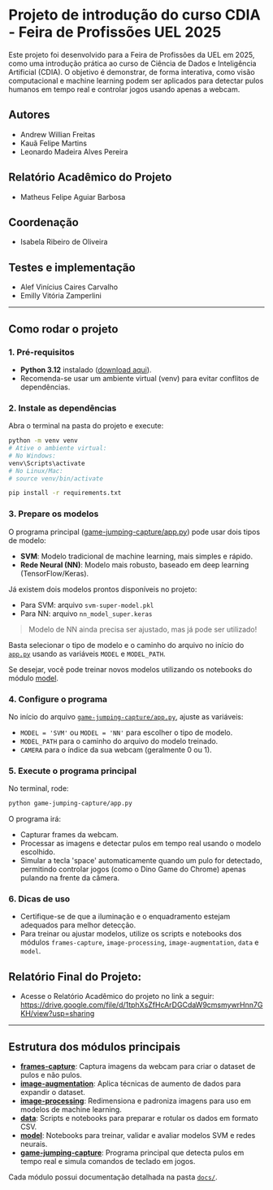 # Projeto de introdução do curso CDIA - Feira de Profissões UEL 2025

Este projeto foi desenvolvido para a Feira de Profissões da UEL em 2025, como uma introdução prática ao curso de Ciência de Dados e Inteligência Artificial (CDIA). O objetivo é demonstrar, de forma interativa, como visão computacional e machine learning podem ser aplicados para detectar pulos humanos em tempo real e controlar jogos usando apenas a webcam.

## Autores
- Andrew Willian Freitas
- Kauã Felipe Martins
- Leonardo Madeira Alves Pereira

## Relatório Acadêmico do Projeto
- Matheus Felipe Aguiar Barbosa

## Coordenação
- Isabela Ribeiro de Oliveira

## Testes e implementação 
- Alef Vinícius Caires Carvalho
- Emilly Vitória Zamperlini
---

## Como rodar o projeto

### 1. Pré-requisitos
- **Python 3.12** instalado ([download aqui](https://www.python.org/downloads/release/python-3120/)).
- Recomenda-se usar um ambiente virtual (venv) para evitar conflitos de dependências.

### 2. Instale as dependências
Abra o terminal na pasta do projeto e execute:

```bash
python -m venv venv
# Ative o ambiente virtual:
# No Windows:
venv\Scripts\activate
# No Linux/Mac:
# source venv/bin/activate

pip install -r requirements.txt
```

### 3. Prepare os modelos
O programa principal ([game-jumping-capture/app.py](game-jumping-capture/app.py)) pode usar dois tipos de modelo:
- **SVM**: Modelo tradicional de machine learning, mais simples e rápido.
- **Rede Neural (NN)**: Modelo mais robusto, baseado em deep learning (TensorFlow/Keras).

Já existem dois modelos prontos disponíveis no projeto:
- Para SVM: arquivo `svm-super-model.pkl`
- Para NN: arquivo `nn_model_super.keras`
> Modelo de NN ainda precisa ser ajustado, mas já pode ser utilizado!

Basta selecionar o tipo de modelo e o caminho do arquivo no início do [`app.py`](game-jumping-capture/app.py) usando as variáveis `MODEL` e `MODEL_PATH`.

Se desejar, você pode treinar novos modelos utilizando os notebooks do módulo [model](model/README.md).

### 4. Configure o programa
No início do arquivo [`game-jumping-capture/app.py`](game-jumping-capture/app.py), ajuste as variáveis:
- `MODEL = 'SVM'` ou `MODEL = 'NN'` para escolher o tipo de modelo.
- `MODEL_PATH` para o caminho do arquivo do modelo treinado.
- `CAMERA` para o índice da sua webcam (geralmente 0 ou 1).

### 5. Execute o programa principal
No terminal, rode:

```bash
python game-jumping-capture/app.py
```

O programa irá:
- Capturar frames da webcam.
- Processar as imagens e detectar pulos em tempo real usando o modelo escolhido.
- Simular a tecla 'space' automaticamente quando um pulo for detectado, permitindo controlar jogos (como o Dino Game do Chrome) apenas pulando na frente da câmera.

### 6. Dicas de uso
- Certifique-se de que a iluminação e o enquadramento estejam adequados para melhor detecção.
- Para treinar ou ajustar modelos, utilize os scripts e notebooks dos módulos `frames-capture`, `image-processing`, `image-augmentation`, `data` e `model`.

## Relatório Final do Projeto:
- Acesse o Relatório Acadêmico do projeto no link a seguir: https://drive.google.com/file/d/1tphXsZfHcArDGCdaW9cmsmywrHnn7GKH/view?usp=sharing

---

## Estrutura dos módulos principais
- **[frames-capture](frames-capture/README.md)**: Captura imagens da webcam para criar o dataset de pulos e não pulos.
- **[image-augmentation](image-augmentation/README.md)**: Aplica técnicas de aumento de dados para expandir o dataset.
- **[image-processing](image-processing/README.md)**: Redimensiona e padroniza imagens para uso em modelos de machine learning.
- **[data](data/README.md)**: Scripts e notebooks para preparar e rotular os dados em formato CSV.
- **[model](model/README.md)**: Notebooks para treinar, validar e avaliar modelos SVM e redes neurais.
- **[game-jumping-capture](game-jumping-capture/README.md)**: Programa principal que detecta pulos em tempo real e simula comandos de teclado em jogos.

Cada módulo possui documentação detalhada na pasta [`docs/`](docs/).
